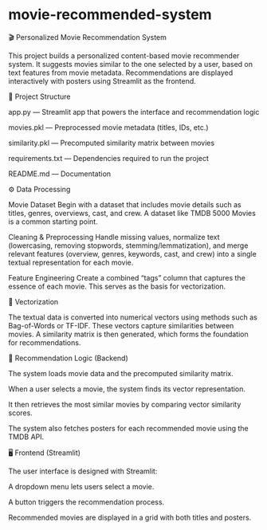 # movie-recommended-system
🎬 Personalized Movie Recommendation System

This project builds a personalized content-based movie recommender system. It suggests movies similar to the one selected by a user, based on text features from movie metadata. Recommendations are displayed interactively with posters using Streamlit as the frontend.

📂 Project Structure

app.py — Streamlit app that powers the interface and recommendation logic

movies.pkl — Preprocessed movie metadata (titles, IDs, etc.)

similarity.pkl — Precomputed similarity matrix between movies 

requirements.txt — Dependencies required to run the project

README.md — Documentation

⚙️ Data Processing

Movie Dataset
Begin with a dataset that includes movie details such as titles, genres, overviews, cast, and crew. A dataset like TMDB 5000 Movies is a common starting point.

Cleaning & Preprocessing
Handle missing values, normalize text (lowercasing, removing stopwords, stemming/lemmatization), and merge relevant features (overview, genres, keywords, cast, and crew) into a single textual representation for each movie.

Feature Engineering
Create a combined “tags” column that captures the essence of each movie. This serves as the basis for vectorization.

🔢 Vectorization

The textual data is converted into numerical vectors using methods such as Bag-of-Words or TF-IDF. These vectors capture similarities between movies. A similarity matrix is then generated, which forms the foundation for recommendations.

🧠 Recommendation Logic (Backend)

The system loads movie data and the precomputed similarity matrix.

When a user selects a movie, the system finds its vector representation.

It then retrieves the most similar movies by comparing vector similarity scores.

The system also fetches posters for each recommended movie using the TMDB API.

🖥️ Frontend (Streamlit)

The user interface is designed with Streamlit:

A dropdown menu lets users select a movie.

A button triggers the recommendation process.

Recommended movies are displayed in a grid with both titles and posters.
